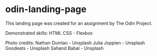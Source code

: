 # odin-landing-page
This landing page was created for an assignment by The Odin Project.

Demonstrated skills:
HTML
CSS - Flexbox

Photo credits:
Nathan Dumlao - Unsplash
Julia Joppien - Unsplash
Goodeats - Unsplash
Sahand Babal - Unsplash